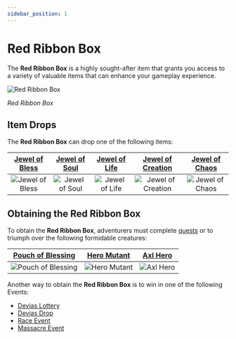 ```yaml
---
sidebar_position: 1
---
```


# Red Ribbon Box

The **Red Ribbon Box** is a highly sought-after item that grants you access to a variety of valuable items that can enhance your gameplay experience.

![Red Ribbon Box](/img/items/item-bags/box-of-red-ribbon.png)

_Red Ribbon Box_

## Item Drops

The **Red Ribbon Box** can drop one of the following items:

| [Jewel of Bless](/items/jewels/regular-jewels/jewel-of-bless) | [Jewel of Soul](/items/jewels/regular-jewels/jewel-of-soul) | [Jewel of Life](/items/jewels/regular-jewels/jewel-of-life) | [Jewel of Creation](/items/jewels/regular-jewels/jewel-of-creation) | [Jewel of Chaos](/items/jewels/regular-jewels/jewel-of-chaos) |
| :-----------------------------------------------------------: | :---------------------------------------------------------: | :---------------------------------------------------------: | :-----------------------------------------------------------------: | :-----------------------------------------------------------: |
|        ![Jewel of Bless](/img/items/jewels/bless.png)         |        ![Jewel of Soul](/img/items/jewels/soul.png)         |        ![Jewel of Life](/img/items/jewels/life.png)         |        ![Jewel of Creation](/img/items/jewels/creation.png)         |        ![Jewel of Chaos](/img/items/jewels/chaos.png)         |

## Obtaining the Red Ribbon Box

To obtain the **Red Ribbon Box**, adventurers must complete [quests](/gameplay-systems/quest-system) or to triumph over the following formidable creatures:

|     [Pouch of Blessing](/special-monsters/others/pouch-of-blessing)      |     [Hero Mutant](/special-monsters/others/hero-mutant)      |     [Axl Hero](/special-monsters/others/axl-hero)      |
| :----------------------------------------------------------------------: | :----------------------------------------------------------: | :----------------------------------------------------: |
| ![Pouch of Blessing](/img/monsters/special/others/pouch-of-blessing.jpg) | ![Hero Mutant](/img/monsters/special/others/hero-mutant.jpg) | ![Axl Hero](/img/monsters/special/others/axl-hero.jpg) |

Another way to obtain the **Red Ribbon Box** is to win in one of the following Events:

- [Devias Lottery](/events/others/yoskreth-lottery)
- [Devias Drop](/events/others/devias-drop)
- [Race Event](/events/others/race)
- [Massacre Event](/events/others/massacre)
